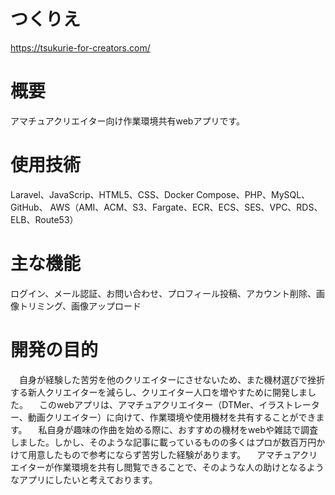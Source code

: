 # つくりえ
https://tsukurie-for-creators.com/

# 概要
アマチュアクリエイター向け作業環境共有webアプリです。

# 使用技術
Laravel、JavaScrip、HTML5、CSS、Docker Compose、PHP、MySQL、GitHub、
AWS（AMI、ACM、S3、Fargate、ECR、ECS、SES、VPC、RDS、ELB、Route53）

# 主な機能
ログイン、メール認証、お問い合わせ、プロフィール投稿、アカウント削除、画像トリミング、画像アップロード

# 開発の目的

　自身が経験した苦労を他のクリエイターにさせないため、また機材選びで挫折する新人クリエイターを減らし、クリエイター人口を増やすために開発しました。
　このwebアプリは、アマチュアクリエイター（DTMer、イラストレーター、動画クリエイター）に向けて、作業環境や使用機材を共有することができます。
　私自身が趣味の作曲を始める際に、おすすめの機材をwebや雑誌で調査しました。しかし、そのような記事に載っているものの多くはプロが数百万円かけて用意したもので参考にならず苦労した経験があります。
　アマチュアクリエイターが作業環境を共有し閲覧できることで、そのような人の助けとなるようなアプリにしたいと考えております。

